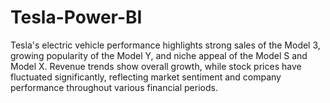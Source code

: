 # Tesla-Power-BI
Tesla's electric vehicle performance highlights strong sales of the Model 3, growing popularity of the Model Y, and niche appeal of the Model S and Model X. Revenue trends show overall growth, while stock prices have fluctuated significantly, reflecting market sentiment and company performance throughout various financial periods.
